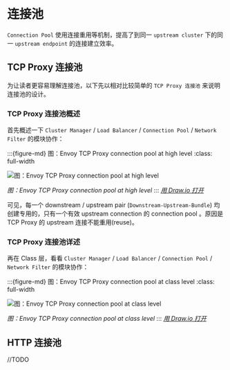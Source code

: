 # 连接池

`Connection Pool` 使用连接重用等机制，提高了到同一 `upstream cluster` 下的同一 `upstream endpoint` 的连接建立效率。

## TCP Proxy 连接池
为让读者更容易理解连接池，以下先以相对比较简单的 `TCP Proxy 连接池` 来说明连接池的设计。


### TCP Proxy 连接池概述

首先概述一下 `Cluster Manager` / `Load Balancer` / `Connection Pool`  / `Network Filter` 的模块协作：

:::{figure-md} 图：Envoy TCP Proxy connection pool at high level
:class: full-width

<img src="/ch2-envoy/upstream/connection-pooling/connection-pooling-high-level.drawio.svg" alt="图：Envoy TCP Proxy connection pool at high level">

*图：Envoy TCP Proxy connection pool at high level*
:::
*[用 Draw.io 打开](https://app.diagrams.net/?ui=sketch#Uhttps%3A%2F%2Fistio-insider.mygraphql.com%2Fzh_CN%2Flatest%2F_images%2Fconnection-pooling-high-level.drawio.svg)*


可见，每一个 downstream / upstream pair (`Downstream-Upstream-Bundle`) 均创建专用的，只有一个有效 upstream connection 的 connection pool 。原因是 TCP Proxy 的 upstream 连接不能重用(reuse)。

### TCP Proxy 连接池详述

再在 Class 层，看看 `Cluster Manager` / `Load Balancer` / `Connection Pool`  / `Network Filter` 的模块协作：


:::{figure-md} 图：Envoy TCP Proxy connection pool at class level
:class: full-width

<img src="/ch2-envoy/upstream/connection-pooling/connection-pooling.drawio.svg" alt="图：Envoy TCP Proxy connection pool at class level">

*图：Envoy TCP Proxy connection pool at class level*
:::
*[用 Draw.io 打开](https://app.diagrams.net/?ui=sketch#Uhttps%3A%2F%2Fistio-insider.mygraphql.com%2Fzh_CN%2Flatest%2F_images%2Fconnection-pooling.drawio.svg)*


## HTTP 连接池

//TODO